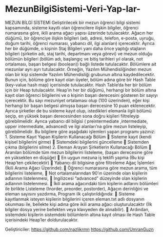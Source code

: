 # MezunBilgiSistemi-Veri-Yap-lar-
MEZUN BİLGİ SİSTEMİ Geliştirilecek bir mezun öğrenci bilgi sistemi kapsamında, sisteme kayıtlı olan öğrencilere ilişkin bilgiler, öğrenci numarasına göre, ikili arama ağacı yapısı üzerinde tutulacaktır. Ağacın her düğümü, bir öğrenciye ilişkin bilgileri (adı, adresi, telefon, e-posta, uyruğu, doğum tarihi, öğrenci numarası, yabancı dil, ilgi alanları) içerecektir. Ayrıca her bir düğümde, o kişinin Staj Bilgileri yani daha önce yaptığı stajların bilgileri (şirketin adı, staj tarihi, departmanı veya görevi) ve mezun olduğu bölümün bilgileri (bölüm adı, başlangıç ve bitiş tarihleri yıl olarak, not ortalaması, başarı belgesi (boolean)) bağlı listede tutulacaktır. Bölümlere ait mezunlar ayrı ayrı tutulacaktır. Örneğin, Yazılım Mühendisliğinden mezun olan bir kişi sistemde Yazılım Mühendisliği grubunun altına kaydedilecektir. Bunun için, bölüme göre kayıt olan üyeler, bölüm adına göre bir Hash Table (key-value hash map) içerisinde tutulacaktır. Hash Table‘da her bir bölüm için bir Heap tutulacaktır. Heap’in her bir düğümü, herhangi bir bölüm altına kayıt olan öğrenci bilgilerini ve o kişinin başarı derecesini gösteren bir sayıyı içerecektir. Bu sayı mezuniyet ortalaması olup (100 üzerinden), eğer kişi herhangi bir başarı belgesi almışsa başarı derecesine 10 puan eklenecektir. Ayrıca şirketler de bu sisteme kayıt olup, istedikleri elemanla ilgili bölümü seçip, en yüksek başarı derecesinden sona doğru kişileri filtreleyip görebilmelidir. Ayrıca yabancı dil bilgisi ( preintermediate ,intermediate, upper intermediate, advanced) ve ilgi alanları’na göre mezun listeleyip, görebilmelidir. Bu bilgilere göre aşağıdaki işlemleri yapan programı yazınız: 1. Sisteme Kayıt Yapan Kişilerin Kullanacağı Bölüm  Sisteme kayıt (kendi kişisel bilgilerini girme)  Sistemdeki bilgilerini güncelleme  Sistemden çıkma (bilgilerini silme) 2. Eleman Arayan Şirketlerin Kullanacağı Bölüm  Aranılan bölümde tüm mezun bilgilerini listeleme, (başarı derecesine göre en yüksekten en düşüğe)  En uygun mezuna iş teklifi yapma (Bu kişi Heap’ten çekilecektir)  Yabancı dil bilgisine göre filtreleme Ağaç İşlemleri (İkili Arama Ağacı Üzerinde):  Öğrenci numarasına göre mezun arama, tüm bilgilerini listeleme,  Not ortalamalarından 90’ın üzerinde olan kişilerin adlarının listelenmesi,  İngilizcesi “advanced” düzeyinde olan kişilerin adlarının listelenmesi.  İkili arama ağacındaki tüm kişilerin adlarını bölümleri ile birlikte Listeleme (Inorder, preorder, postorder), Ağacın derinliğini ve eleman sayısını yazdırma, Program ilk çalıştırıldığında:  Sisteme kayıtlanmak isteyen kişilerin bilgilerini içeren eleman.txt adlı dosyanın okunması ile, bellekte kişi adına göre ikili arama ağacı oluşturulacaktır (İlk bilgiler dosya yerine bellekten veya klavyeden de alınabilir).  Ardından, sistemdeki kişilerin sistemdeki bölümlerin altına kayıt olması ile Hash Table içerisindeki Heap’ler doldurulacaktır.

Geliştiriciler: https://github.com/nazlikrmn
                https://github.com/UmranGuzn
